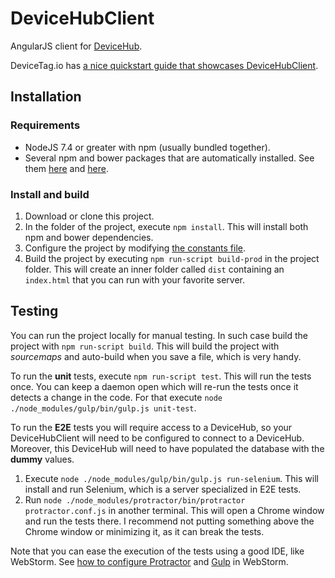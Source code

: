 # DeviceHubClient
AngularJS client for [DeviceHub](https://github.com/eReuse/DeviceHub).

DeviceTag.io has [a nice quickstart guide 
that showcases DeviceHubClient](https://www.devicetag.io/support/quick-start/).

## Installation
### Requirements
- NodeJS 7.4 or greater with npm (usually bundled together).
- Several npm and bower packages that are automatically installed. See them [here](package.json)
  and [here](bower.json).
 
### Install and build
1. Download or clone this project.
2. In the folder of the project, execute `npm install`. This will install both npm and bower
   dependencies.
3. Configure the project by modifying
   [the constants file](app/common/config/constants/CONSTANTS.js).
4. Build the project by executing `npm run-script build-prod` in the project folder.
   This will create an inner folder called `dist` containing an `index.html` that you can run with
   your favorite server.

## Testing
You can run the project locally for manual testing. In such case build the project with 
`npm run-script build`. This will build the project with *sourcemaps* and auto-build when you save 
a file, which is very handy.

To run the **unit** tests, execute `npm run-script test`. This will run the tests once. You can
keep a daemon open which will re-run the tests once it detects a change in the code. For that
execute `node ./node_modules/gulp/bin/gulp.js unit-test`.

To run the **E2E** tests you will require access to a DeviceHub, so your DeviceHubClient will
need to be configured to connect to a DeviceHub. Moreover, this DeviceHub will need to have
populated the database with the **dummy** values. 
1. Execute `node ./node_modules/gulp/bin/gulp.js run-selenium`. This will install and run
   Selenium, which is a server specialized in E2E tests.
2. Run `node ./node_modules/protractor/bin/protractor protractor.conf.js` in another terminal.
   This will open a Chrome window and run the tests there. I recommend not putting something
   above the Chrome window or minimizing it, as it can break the tests.

Note that you can ease the execution of the tests using a good IDE, like WebStorm.
See [how to configure Protractor](https://www.jetbrains.com/help/webstorm/2018.1/protractor.html)
and [Gulp](https://blog.jetbrains.com/webstorm/2014/11/gulp-in-webstorm-9/) in WebStorm.
